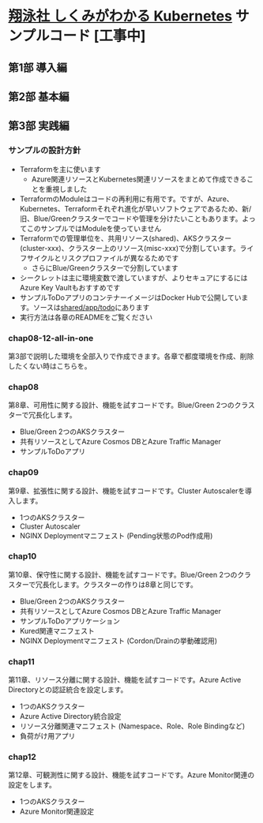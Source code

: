 # [翔泳社 しくみがわかる Kubernetes](https://www.shoeisha.co.jp/book/detail/9784798157849) サンプルコード [工事中]

## 第1部 導入編

## 第2部 基本編

## 第3部 実践編

### サンプルの設計方針

* Terraformを主に使います
  * Azure関連リソースとKubernetes関連リソースをまとめて作成できることを重視しました
* TerraformのModuleはコードの再利用に有用です。ですが、Azure、Kubernetes、Terraformそれぞれ進化が早いソフトウェアであるため、新/旧、Blue/Greenクラスターでコードや管理を分けたいこともあります。よってこのサンプルではModuleを使っていません
* Terraformでの管理単位を、共用リソース(shared)、AKSクラスター(cluster-xxx)、クラスター上のリソース(misc-xxx)で分割しています。ライフサイクルとリスクプロファイルが異なるためです
  * さらにBlue/Greenクラスターで分割しています
* シークレットは主に環境変数で渡していますが、よりセキュアにするにはAzure Key Vaultもおすすめです
* サンプルToDoアプリのコンテナーイメージはDocker Hubで公開しています。ソースは[shared/app/todo](https://github.com/ToruMakabe/Understanding-K8s/tree/master/shared/app/todo)にあります
* 実行方法は各章のREADMEをご覧ください

### chap08-12-all-in-one

第3部で説明した環境を全部入りで作成できます。各章で都度環境を作成、削除したくない時はこちらを。

### chap08

第8章、可用性に関する設計、機能を試すコードです。Blue/Green 2つのクラスターで冗長化します。

* Blue/Green 2つのAKSクラスター
* 共有リソースとしてAzure Cosmos DBとAzure Traffic Manager
* サンプルToDoアプリ

### chap09

第9章、拡張性に関する設計、機能を試すコードです。Cluster Autoscalerを導入します。

* 1つのAKSクラスター
* Cluster Autoscaler
* NGINX Deploymentマニフェスト (Pending状態のPod作成用)

### chap10

第10章、保守性に関する設計、機能を試すコードです。Blue/Green 2つのクラスターで冗長化します。クラスターの作りは8章と同じです。

* Blue/Green 2つのAKSクラスター
* 共有リソースとしてAzure Cosmos DBとAzure Traffic Manager
* サンプルToDoアプリケーション
* Kured関連マニフェスト
* NGINX Deploymentマニフェスト (Cordon/Drainの挙動確認用)

### chap11

第11章、リソース分離に関する設計、機能を試すコードです。Azure Active Directoryとの認証統合を設定します。

* 1つのAKSクラスター
* Azure Active Directory統合設定
* リソース分離関連マニフェスト (Namespace、Role、Role Bindingなど)
* 負荷がけ用アプリ

### chap12

第12章、可観測性に関する設計、機能を試すコードです。Azure Monitor関連の設定をします。

* 1つのAKSクラスター
* Azure Monitor関連設定